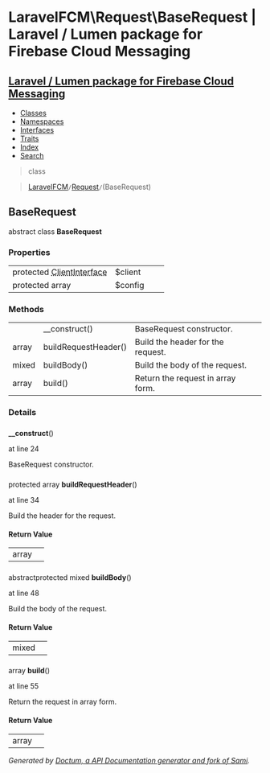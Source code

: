 # LaravelFCM\Request\BaseRequest | Laravel / Lumen package for Firebase Cloud Messaging    

## [Laravel / Lumen package for Firebase Cloud Messaging](../../index.md)

- [Classes](../../classes.md)
- [Namespaces](../../namespaces.md)
- [Interfaces](../../interfaces.md)
- [Traits](../../traits.md)
- [Index](../../doc-index.md)
- [Search](../../search.md)

>class

>    [LaravelFCM](../../LaravelFCM.md)` / `[Request](../../LaravelFCM/Request.md)` / `(BaseRequest)
## BaseRequest

abstract class **BaseRequest**


    
    
    

### Properties

|   |   |   |   |
|---|---|---|---|
|<a name="property_client"></a>protected <abbr title="GuzzleHttp\ClientInterface">ClientInterface</abbr>|$client|||
|<a name="property_config"></a>protected array|$config|||
### Methods

|   |   |   |   |
|---|---|---|---|
||<a name="#method___construct"></a>__construct()|BaseRequest constructor.||
|array|<a name="#method_buildRequestHeader"></a>buildRequestHeader()|Build the header for the request.||
|mixed|<a name="#method_buildBody"></a>buildBody()|Build the body of the request.||
|array|<a name="#method_build"></a>build()|Return the request in array form.||


### Details
<a name id="method___construct"></a>

### 
  **__construct**()

at line 24    
    

BaseRequest constructor.        
<a name id="method_buildRequestHeader"></a>

### 
protected array **buildRequestHeader**()

at line 34    
    

Build the header for the request.        

#### Return Value

|   |   |
|---|---|
|array|

<a name id="method_buildBody"></a>

### 
abstractprotected mixed **buildBody**()

at line 48    
    

Build the body of the request.        

#### Return Value

|   |   |
|---|---|
|mixed|

<a name id="method_build"></a>

### 
 array **build**()

at line 55    
    

Return the request in array form.        

#### Return Value

|   |   |
|---|---|
|array|

_Generated by [Doctum, a API Documentation generator and fork of Sami](https://github.com/code-lts/doctum)._